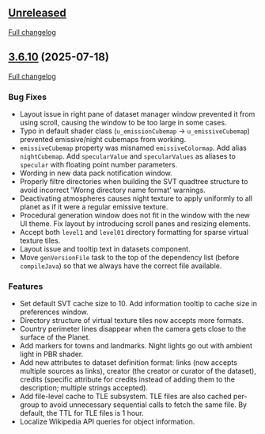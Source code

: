 <a name="unreleased"></a>
## [Unreleased](https://codeberg.org/gaiasky/gaiasky/src/branch/master)
[Full changelog](https://codeberg.org/gaiasky/gaiasky/compare/3.6.10...HEAD)


<a name="3.6.10"></a>
## [3.6.10](https://codeberg.org/gaiasky/gaiasky/releases/tag/3.6.10) (2025-07-18)
[Full changelog](https://codeberg.org/gaiasky/gaiasky/compare/3.6.9-2...3.6.10)

### Bug Fixes
- Layout issue in right pane of dataset manager window prevented it from using scroll, causing the window to be too large in some cases. 
- Typo in default shader class (`u_emissionCubemap` -> `u_emissiveCubemap`) prevented emissive/night cubemaps from working. 
- `emissiveCubemap` property was misnamed `emissiveColormap`. Add alias `nightCubemap`. Add `specularValue` and `specularValues` as aliases to `specular` with floating point number parameters. 
- Wording in new data pack notification window. 
- Properly filtre directories when building the SVT quadtree structure to avoid incorrect 'Worng directory name format' warnings. 
- Deactivating atmospheres causes night texture to apply uniformly to all planet as if it were a regular emissive texture. 
- Procedural generation window does not fit in the window with the new UI theme. Fix layout by introducing scroll panes and resizing elements. 
- Accept both `level1` and `level01` directory formatting for sparse virtual texture tiles. 
- Layout issue and tooltip text in datasets component. 
- Move `genVersionFile` task to the top of the dependency list (before `compileJava`) so that we always have the correct file available. 

### Features
- Set default SVT cache size to 10. Add information tooltip to cache size in preferences window. 
- Directory structure of virtual texture tiles now accepts more formats. 
- Country perimeter lines disappear when the camera gets close to the surface of the Planet. 
- Add markers for towns and landmarks. Night lights go out with ambient light in PBR shader. 
- Add new attributes to dataset definition format: links (now accepts multiple sources as links), creator (the creator or curator of the dataset), credits (specific attribute for credits instead of adding them to the description; multiple strings accepted). 
- Add file-level cache to TLE subsystem. TLE files are also cached per-group to avoid unnecessary sequential calls to fetch the same file. By default, the TTL for TLE files is 1 hour. 
- Localize Wikipedia API queries for object information. 

